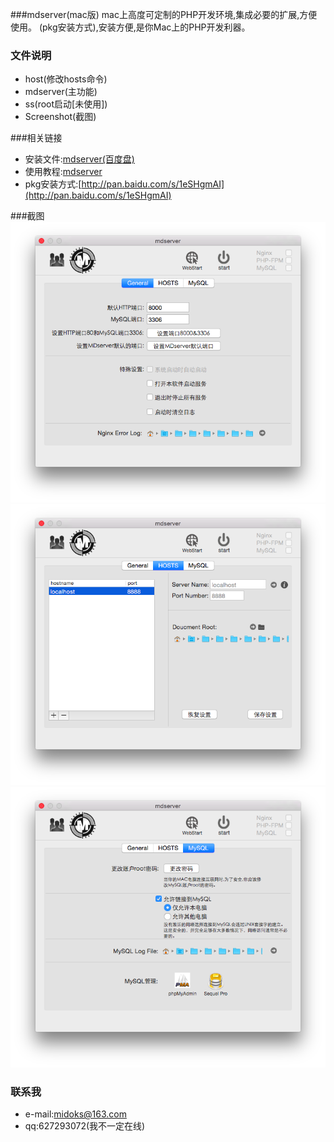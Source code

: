 ###mdserver(mac版)
mac上高度可定制的PHP开发环境,集成必要的扩展,方便使用。
(pkg安装方式),安装方便,是你Mac上的PHP开发利器。


### 文件说明
- host(修改hosts命令)
- mdserver(主功能)
- ss(root启动[未使用])
- Screenshot(截图)


###相关链接
- 安装文件:[mdserver(百度盘)](http://pan.baidu.com/s/1bnfcs4B)
- 使用教程:[mdserver](http://midoks.github.io/2015/02/24/mdserver-mac.html)
- pkg安装方式:[http://pan.baidu.com/s/1eSHgmAI](http://pan.baidu.com/s/1eSHgmAI)


###截图
[![Screenshot-1.png](/Screenshot/Screenshot-1.png)](/Screenshot/Screenshot-1.png)
[![Screenshot-2.png](/Screenshot/Screenshot-2.png)](/Screenshot/Screenshot-2.png)
[![Screenshot-3.png](/Screenshot/Screenshot-3.png)](/Screenshot/Screenshot-3.png)


### 联系我
- e-mail:midoks@163.com
- qq:627293072(我不一定在线)